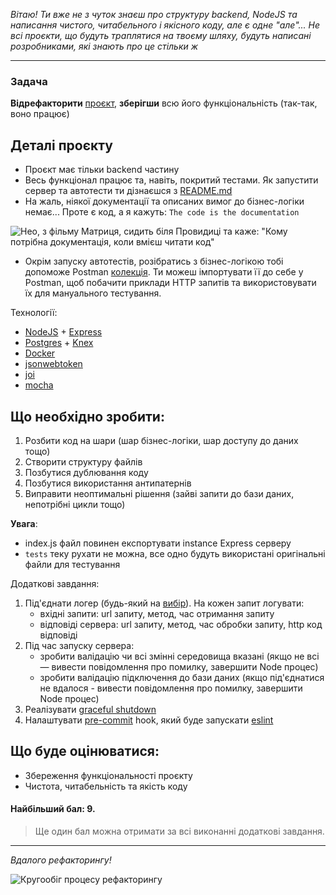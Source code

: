 _Вітаю! Ти вже не з чуток знаєш про структуру backend, NodeJS та написання чистого, читабельного і якісного коду, але є одне "але"... Не всі проєкти, що будуть траплятися на твоєму шляху, будуть написані розробниками, які знають про це стільки ж_

---

### Задача

**Відрефакторити** [проєкт](https://github.com/BinaryStudioAcademy/lecture-starter-backend-structure), **зберігши** всю його функціональність (так-так, воно працює)

## Деталі проєкту
- Проєкт має тільки backend частину
- Весь функціонал працює та, навіть, покритий тестами. Як запустити сервер та автотести ти дізнаєшся з [README.md](https://github.com/BinaryStudioAcademy/lecture-starter-backend-structure/blob/main/README.md)
- На жаль, ніякої документації та описаних вимог до бізнес-логіки немає... Проте є код, а я кажуть: `The code is the documentation`

![Нео, з фільму Матриця, сидить біля Провидиці та каже: "Кому потрібна документація, коли вмієш читати код"](https://i.ibb.co/cN2CmJx/meme1.jpg "Мем")

- Окрім запуску автотестів, розібратись з бізнес-логікою тобі допоможе Postman [колекція](https://github.com/BinaryStudioAcademy/lecture-starter-backend-structure/tree/main/postman). Ти можеш імпортувати її до себе у Postman, щоб побачити приклади HTTP запитів та використовувати їх для мануального тестування.
 
Технології:

- [NodeJS](https://nodejs.org/en/) + [Express](https://expressjs.com/)
- [Postgres](https://www.postgresql.org/) + [Knex](https://knexjs.org/)
- [Docker](https://www.docker.com/)
- [jsonwebtoken](https://www.npmjs.com/package/jsonwebtoken)
- [joi](https://www.npmjs.com/package/joi)
- [mocha](https://www.npmjs.com/package/mocha)

## Що необхідно зробити:
1. Розбити код на шари (шар бізнес-логіки, шар доступу до даних тощо)
2. Створити структуру файлів
3. Позбутися дублювання коду
4. Позбутися використання антипатернів
5. Виправити неоптимальні рішення (зайві запити до бази даних, непотрібні цикли тощо)

**Увага**:
- index.js файл повинен експортувати instance Express серверу
- `tests` теку рухати не можна, все одно будуть використані оригінальні файли для тестування

Додаткові завдання:

1. Під'єднати логер (будь-який на [вибір](https://www.highlight.io/blog/nodejs-logging-libraries)). На кожен запит логувати:
   * вхідні запити: url запиту, метод, час отримання запиту
   * відповіді сервера: url запиту, метод, час обробки запиту, http код відповіді
2. Під час запуску сервера:
   * зробити валідацію чи всі змінні середовища вказані (якщо не всі — вивести повідомлення про помилку, завершити Node процес)
   * зробити валідацію підключення до бази даних (якщо під'єднатися не вдалося - вивести повідомлення про помилку, завершити Node процес)
3. Реалізувати [graceful shutdown](https://hackernoon.com/graceful-shutdown-in-nodejs-2f8f59d1c357)
4. Налаштувати [pre-commit](https://dev.to/ajmaurya/set-up-eslint-prettier-and-pre-commit-hooks-using-husky-for-wordpress-from-scratch-1djk) hook, який буде запускати [eslint](https://eslint.org/)  

## Що буде оцінюватися:

- Збереження функціональності проєкту
- Чистота, читабельність та якість коду

#### Найбільший бал: 9.

> Ще один бал можна отримати за всі виконанні додаткові завдання.

---

*Вдалого рефакторингу!*

![Кругообіг процесу рефакторингу](https://i.ibb.co/5TqsWJ1/ref.png)
